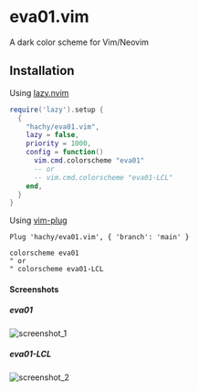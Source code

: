 # eva01.vim

A dark color scheme for Vim/Neovim

## Installation

Using [lazy.nvim](https://github.com/folke/lazy.nvim)

```lua
require('lazy').setup {
  {
    "hachy/eva01.vim",
    lazy = false,
    priority = 1000,
    config = function()
      vim.cmd.colorscheme "eva01"
      -- or
      -- vim.cmd.colorscheme "eva01-LCL"
    end,
  }
}
```

Using [vim-plug](https://github.com/junegunn/vim-plug)

```vim
Plug 'hachy/eva01.vim', { 'branch': 'main' }

colorscheme eva01
" or
" colorscheme eva01-LCL
```

#### Screenshots

##### eva01
![screenshot_1](https://hachy.github.io/eva01.vim/assets/images/screenshot_1.png)

##### eva01-LCL
![screenshot_2](https://hachy.github.io/eva01.vim/assets/images/screenshot_lcl_1.png)
